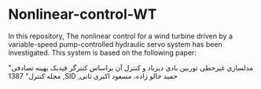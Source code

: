 # Nonlinear-control-WT
In this repository, The nonlinear control for a wind turbine driven by a variable-speed pump-controlled hydraulic servo system has been investigated.
This system is based on the following paper:

"مدلسازي غیرخطی توربین بادي ديزباد و کنترل آن براساس کنترگر فیدبک بهینه تصادفی مجله کنترل"
 1387 ,SID ,حمید خالو زاده، مسعود اکبري ثانی 
